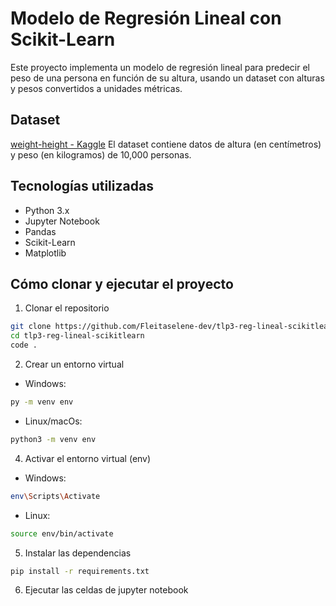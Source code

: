 # Modelo de Regresión Lineal con Scikit-Learn

Este proyecto implementa un modelo de regresión lineal para predecir el peso de una persona en función de su altura, usando un dataset con alturas y pesos convertidos a unidades métricas.

## Dataset
[weight-height - Kaggle](https://www.kaggle.com/datasets/saeedomranpour/weight-height/data)
El dataset contiene datos de altura (en centímetros) y peso (en kilogramos) de 10,000 personas.

## Tecnologías utilizadas

- Python 3.x  
- Jupyter Notebook 
- Pandas  
- Scikit-Learn  
- Matplotlib  

## Cómo clonar y ejecutar el proyecto

1. Clonar el repositorio

```bash
git clone https://github.com/Fleitaselene-dev/tlp3-reg-lineal-scikitlearn.git
cd tlp3-reg-lineal-scikitlearn
code .
```
2.  Crear un entorno virtual
* Windows:
```bash
py -m venv env
```
* Linux/macOs:
```bash
python3 -m venv env
```
4. Activar el entorno virtual (env)
* Windows:
```bash
env\Scripts\Activate
```
* Linux:
```bash
source env/bin/activate
```
5. Instalar las dependencias
```bash
pip install -r requirements.txt
```
6. Ejecutar las celdas de jupyter notebook
